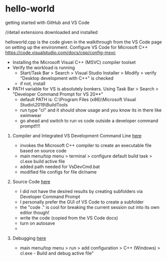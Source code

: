 # hello-world
getting started with GitHub and VS Code

//detail extensions downloaded and installed

helloworld.cpp is the code given in the walkthrough from the VS Code page on setting up the environment.
Configure VS Code for Microsoft C++
https://code.visualstudio.com/docs/cpp/config-msvc
  -  Installing the Microsoft Visual C++ (MSVC) compiler toolset
  -  Verify the workload is running
        -  Start/Task Bar > Search > Visual Studio Installer > Modify > verify "Desktop development with C++" is checked
        -  if not, install
  -  PATH variable for VS is absolutely bonkers.  Using Task Bar > Search > "Developer Command Prompt for VS 20**"
        - default PATH is: C:\Program Files (x86)\Microsoft Visual Studio\2019\BuildTools
        - run type "cl" and it should show usage and you know its in there like swimwear
        - go ahead and switch to run vs code outside a developer command prompt!!!!

1.  Compiler and Integrated VS Development Command Line [here](tasks.json)
    -  invokes the Microsoft C++ compiler to create an executable file based on source code
    -  main menu/top menu > terminal > configure default build task > cl.exe build active file
    -  added path needed for VsDevCmd.bat
    -  modified file configs for file dir/name

2. Source Code [here](helloworld.cpp)
    -  I did not have the desired results by creating subfolders via Developer Command Prompt
    -  I personally prefer the GUI of VS Code to create a subfolder
    -  the "code ." is cool for breaking the current session out into its own editor though!
    -  write the code (copied from the VS Code docs)
    -  turn on autosave
    -  

3.  Debugging [here](launch.json)
    -  main menu/top menu > run > add configuration > C++ (Windows) > cl.exe - Build and debug active file"
